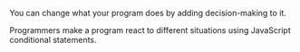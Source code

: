 You can change what your program does by adding decision-making to it. 

Programmers make a program react to different situations using JavaScript conditional statements.